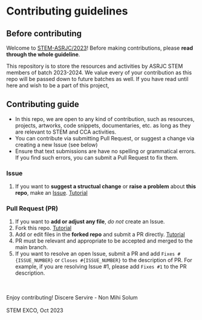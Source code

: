 # Contributing guidelines

## Before contributing
Welcome to [STEM-ASRJC/2023](https://github.com/STEM-ASRJC/2023)! Before making contributions, please __read through the whole guideline__.

This repository is to store the resources and activities by ASRJC STEM members of batch 2023-2024. We value every of your contribution as this repo will be passed down to future batches as well. If you have read until here and wish to be a part of this project, 

## Contributing guide
- In this repo, we are open to any kind of contribution, such as resources, projects, artworks, code snippets, documentaries, etc. as long as they are relevant to STEM and CCA activities.
- You can contribute via submitting Pull Request, or suggest a change via creating a new Issue (see below)
- Ensure that text submissions are have no spelling or grammatical errors. If you find such errors, you can submit a Pull Request to fix them.

### Issue
1. If you want to __suggest a structual change__ or __raise a problem__ about __this repo__, make an [Issue](https://github.com/TheAlgorithms/Python/issues/new). [Tutorial](https://docs.github.com/en/issues/tracking-your-work-with-issues/creating-an-issue)

### Pull Request (PR)
1. If you want to __add or adjust any file__, _do not_ create an Issue.
2. Fork this repo. [Tutorial](https://docs.github.com/en/get-started/quickstart/fork-a-repo#forking-a-repository)
3. Add or edit files in the __forked repo__ and submit a PR directly. [Tutorial](https://docs.github.com/en/pull-requests/collaborating-with-pull-requests/proposing-changes-to-your-work-with-pull-requests/creating-a-pull-request)
4. PR must be relevant and appropriate to be accepted and merged to the main branch.
5. If you want to resolve an open Issue, submit a PR and add `Fixes #{ISSUE_NUMBER}` or `Closes #{ISSUE_NUMBER}` to the description of PR. For example, if you are resolving Issue #1, please add `Fixes #1` to the PR description.

<br></br>Enjoy contributing! Discere Servire - Non Mihi Solum <br></br>
STEM EXCO, Oct 2023
